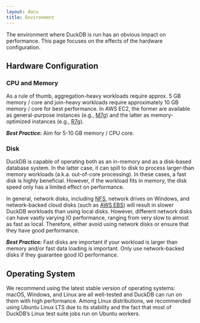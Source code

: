 ```yaml
---
layout: docu
title: Environment
---
```


The environment where DuckDB is run has an obvious impact on performance. This page focuses on the effects of the hardware configuration.

## Hardware Configuration

### CPU and Memory

As a rule of thumb, aggregation-heavy workloads require approx. 5 GB memory / core and join-heavy workloads require approximately 10 GB memory / core for best performance. In AWS EC2, the former are available as general-purpose instances (e.g., [M7g](https://aws.amazon.com/ec2/instance-types/m7g/))
and the latter as memory-optimized instances (e.g., [R7g](https://aws.amazon.com/ec2/instance-types/r7g/)).

_**Best Practice:**_ Aim for 5-10 GB memory / CPU core.

### Disk

DuckDB is capable of operating both as an in-memory and as a disk-based database system. In the latter case, it can spill to disk to process larger-than memory workloads (a.k.a. out-of-core processing). In these cases, a fast disk is highly beneficial. However, if the workload fits in memory, the disk speed only has a limited effect on performance.

In general, network disks, including [NFS](https://en.wikipedia.org/wiki/Network_File_System), network drives on Windows, and network-backed cloud disks (such as [AWS EBS](https://aws.amazon.com/ebs/)) will result in slower DuckDB workloads than using local disks. However, different network disks can have vastly varying IO performance, ranging from very slow to almost as fast as local. Therefore, either avoid using network disks or ensure that they have good performance.

_**Best Practice:**_ Fast disks are important if your workload is larger than memory and/or fast data loading is important. Only use network-backed disks if they guarantee good IO performance.

## Operating System

We recommend using the latest stable version of operating systems: macOS, Windows, and Linux are all well-tested and DuckDB can run on them with high performance. Among Linux distributions, we recommended using Ubuntu Linux LTS due to its stability and the fact that most of DuckDB’s Linux test suite jobs run on Ubuntu workers.
